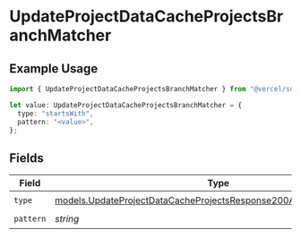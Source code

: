 # UpdateProjectDataCacheProjectsBranchMatcher

## Example Usage

```typescript
import { UpdateProjectDataCacheProjectsBranchMatcher } from "@vercel/sdk/models/updateprojectdatacacheop.js";

let value: UpdateProjectDataCacheProjectsBranchMatcher = {
  type: "startsWith",
  pattern: "<value>",
};
```

## Fields

| Field                                                                                                                                            | Type                                                                                                                                             | Required                                                                                                                                         | Description                                                                                                                                      |
| ------------------------------------------------------------------------------------------------------------------------------------------------ | ------------------------------------------------------------------------------------------------------------------------------------------------ | ------------------------------------------------------------------------------------------------------------------------------------------------ | ------------------------------------------------------------------------------------------------------------------------------------------------ |
| `type`                                                                                                                                           | [models.UpdateProjectDataCacheProjectsResponse200ApplicationJSONType](../models/updateprojectdatacacheprojectsresponse200applicationjsontype.md) | :heavy_check_mark:                                                                                                                               | N/A                                                                                                                                              |
| `pattern`                                                                                                                                        | *string*                                                                                                                                         | :heavy_check_mark:                                                                                                                               | N/A                                                                                                                                              |
